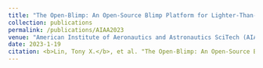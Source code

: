 ```yaml
---
title: "The Open-Blimp: An Open-Source Blimp Platform for Lighter-Than-Air Research"
collection: publications
permalink: /publications/AIAA2023
venue: "American Institute of Aeronautics and Astronautics SciTech (AIAA SciTech)"
date: 2023-1-19
citation: <b>Lin, Tony X.</b>, et al. "The Open-Blimp: An Open-Source Blimp Platform for Lighter-Than-Air Research." AIAA SCITECH 2023 Forum. 2023.
---
```

